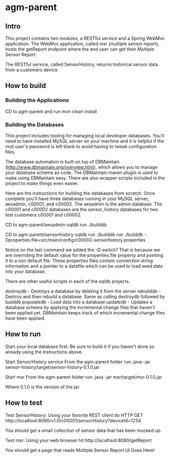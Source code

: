 # agm-parent

## Intro

This project contains two modules, a RESTful service and a Spring WebMvc application.  The WebMvc application, called msr (multiple sensor report), hosts the getReport endpoint where the end user can get their Multiple Sensor Report.

The RESTful service, called SensorHistory, returns historical sensor data from a customers device. 

## How to build

### Building the Applications
CD to agm-parent and run mvn clean install

### Building the Databases
This project includes tooling for managing local developer databases.  You'll need to have installed MySQL server on your machine and it is helpful if the root user's password is left blank to avoid having to tweak configuration files.

The database automation is built on top of DBMaintain (http://www.dbmaintain.org/overview.html), which allows you to manage your database schema as code.  The DBMaintain maven plugin is used to make using DBMaintain easy.  There are also wrapper scripts included in the project to make things even easier.

Here are the instructions for building the databases from scratch.  Once complete you'll have three databases running in your MySQL server, aesadmin, c00001, and c00002.  The aesadmin is the admin database.  The c00001 and c00002 databases are the sensor_history databases for two test customers c00001 and c00002.

CD to agm-parent/aesadmin-sqldb
run ./builddb

CD to agm-parent/sensorhistory-sqldb
run ./builddb
run ./builddb -Dproperties.file=src/main/config/c00002-sensorhistory.properties

Notice on the last command we added the -D switch?  That is because we are overriding the default value for the properties.file property and pointing it to a non default file.  These properties files contain connection string information and a pointer to a datafile which can be used to load seed data into your database.

There are other useful scripts in each of the sqldb projects.

destroydb - Destroys a database by deleting it from the server
rebuilddb - Destroy and then rebuild a database.  Same as calling destroydb followed by builddb
populatedb - Load data into a database
updatedb - Updates a database schema by applying the incremental change files that haven't been applied yet.  DBMaintain keeps track of which incremental change files have been applied. 

## How to run
Start your local database first.  Be sure to build it if you haven't done so already using the instructions above.

Start SensorHistory service
From the agm-parent folder run: java -jar sensor-history/target/sensor-history-0.1.0.jar

Start msr
From the agm-parent folder run: java -jar msr/target/msr-0.1.0.jar

Where 0.1.0 is the version of the jar.


## How to test

Test SensorHistory:
Using your favorite REST client do HTTP GET http://localhost:8090/v1.0/c00001/sensorHistory?deviceId=1234

You should get a small collection of sensor data that has been mocked up.

Test msr:
Using your web browser hit http://localhsot:8080/getReport

You should get a page that reads Multiple Sensor Report UI Goes Here!
